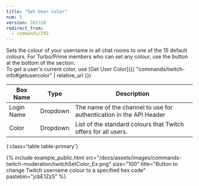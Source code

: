 ```yaml
---
title: "Set User Color"
num: 5
version: 202310
redirect_from:
  - commands/292
---
```


Sets the colour of your username in all chat rooms to one of the 15 default colours.
For Turbo/Prime members who can set any colour, use the button at the bottom of the section.
<br>To get a user's current color, use [Get User Color]({{ "commands/twitch-info#getusercolor" | relative_url }})

| Box Name | Type | Description | 
|-------|--------|--------
Login Name | Dropdown |The name of the channel to use for authentication in the API Header
Color|Dropdown|List of the standard colours that Twitch offers for all users.
{:class='table table-primary'}

{% include example_public.html src="/docs/assets/images/commands-twitch-moderation/twitchSetColor_Ex.png" size="100" title="Button to change Twitch username colour to a specified hex code" pastebin="jcbE1Zz5" %}
